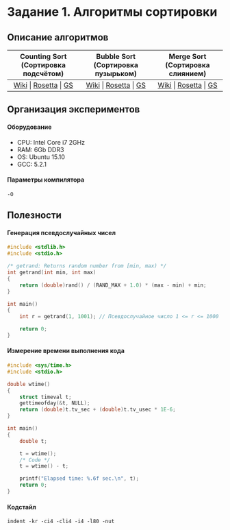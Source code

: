 # Задание 1. Алгоритмы сортировки

## Описание алгоритмов
| Counting Sort <br>(Сортировка подсчётом) | Bubble Sort <br>(Сортировка пузырьком) | Merge Sort <br>(Сортировка слиянием) |
| :---: | :---: | :---: |
| [Wiki](https://ru.wikipedia.org/wiki/%D0%A1%D0%BE%D1%80%D1%82%D0%B8%D1%80%D0%BE%D0%B2%D0%BA%D0%B0_%D0%BF%D0%BE%D0%B4%D1%81%D1%87%D1%91%D1%82%D0%BE%D0%BC) \| [Rosetta](http://rosettacode.org/wiki/Sorting_algorithms/Counting_sort#C) \| [GS](http://www.geeksforgeeks.org/counting-sort/) | [Wiki](https://ru.wikipedia.org/wiki/%D0%A1%D0%BE%D1%80%D1%82%D0%B8%D1%80%D0%BE%D0%B2%D0%BA%D0%B0_%D0%BF%D1%83%D0%B7%D1%8B%D1%80%D1%8C%D0%BA%D0%BE%D0%BC) \| [Rosetta](http://rosettacode.org/wiki/Sorting_algorithms/Bubble_sort#C) \| [GS](http://geeksquiz.com/bubble-sort/) | [Wiki](https://ru.wikipedia.org/wiki/%D0%A1%D0%BE%D1%80%D1%82%D0%B8%D1%80%D0%BE%D0%B2%D0%BA%D0%B0_%D1%81%D0%BB%D0%B8%D1%8F%D0%BD%D0%B8%D0%B5%D0%BC) \| [Rosetta](http://rosettacode.org/wiki/Sorting_algorithms/Merge_sort#C) \| [GS](http://geeksquiz.com/merge-sort/) |

## Организация экспериментов

#### Оборудование
* CPU: Intel Core i7 2GHz
* RAM: 6Gb DDR3
* OS: Ubuntu 15.10
* GCC: 5.2.1

#### Параметры компилятора
`-O`

## Полезности

#### Генерация псевдослучайных чисел
```c
#include <stdlib.h>
#include <stdio.h>

/* getrand: Returns random number from [min, max) */
int getrand(int min, int max)
{
    return (double)rand() / (RAND_MAX + 1.0) * (max - min) + min;
}

int main()
{
    int r = getrand(1, 1001); // Псевдослучайное число 1 <= r <= 1000

    return 0;
}
```
#### Измерение времени выполнения кода
```c
#include <sys/time.h>
#include <stdio.h>

double wtime()
{
    struct timeval t;
    gettimeofday(&t, NULL);
    return (double)t.tv_sec + (double)t.tv_usec * 1E-6;
}

int main()
{
    double t;

    t = wtime();
    /* Code */
    t = wtime() - t;

    printf("Elapsed time: %.6f sec.\n", t);  
    return 0;
}
```
#### Кодстайл
`indent -kr -ci4 -cli4 -i4 -l80 -nut`

